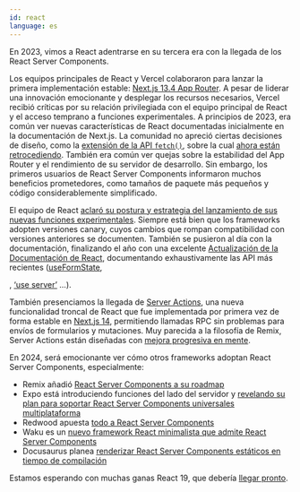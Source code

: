 ```yaml
---
id: react
language: es
---
```


En 2023, vimos a React adentrarse en su tercera era con la llegada de los React Server Components.

Los equipos principales de React y Vercel colaboraron para lanzar la primera implementación estable: [Next.js 13.4 App Router](https://nextjs.org/blog/next-13-4). A pesar de liderar una innovación emocionante y desplegar los recursos necesarios, Vercel recibió críticas por su relación privilegiada con el equipo principal de React y el acceso temprano a funciones experimentales. A principios de 2023, era común ver nuevas características de React documentadas inicialmente en la documentación de Next.js. La comunidad no apreció ciertas decisiones de diseño, como la [extensión de la API `fetch()`](https://nextjs.org/docs/app/api-reference/functions/fetch), sobre la cual [ahora están retrocediendo](https://twitter.com/leeerob/status/1733154383410684148). También era común ver quejas sobre la estabilidad del App Router y el rendimiento de su servidor de desarrollo. Sin embargo, los primeros usuarios de React Server Components informaron muchos beneficios prometedores, como tamaños de paquete más pequeños y código considerablemente simplificado.

El equipo de React [aclaró su postura y estrategia del lanzamiento de sus nuevas funciones experimentales](https://react.dev/blog/2023/05/03/react-canaries). Siempre está bien que los frameworks adopten versiones canary, cuyos cambios que rompan compatibilidad con versiones anteriores se documenten. También se pusieron al día con la documentación, finalizando el año con una excelente [Actualización de la Documentación de React](https://github.com/reactwg/server-components/discussions/7), documentando exhaustivamente las API más recientes ([useFormState](https://react.dev/reference/react-dom/hooks/useFormState), [<form>](https://react.dev/reference/react-dom/components/form), [‘use server’](https://react.dev/reference/react/use-server) ...).

También presenciamos la llegada de [Server Actions](https://react.dev/reference/react-dom/components/form#handle-form-submission-with-a-server-action), una nueva funcionalidad troncal de React que fue implementada por primera vez de forma estable en [Next.js 14](https://nextjs.org/blog/next-14), permitiendo llamadas RPC sin problemas para envíos de formularios y mutaciones. Muy parecida a la filosofía de Remix, Server Actions están diseñadas con [mejora progresiva en mente](https://react.dev/reference/react-dom/components/form#display-a-form-submission-error-without-javascript).

En 2024, será emocionante ver cómo otros frameworks adoptan React Server Components, especialmente:

- Remix añadió [React Server Components a su roadmap](https://twitter.com/ryanflorence/status/1729274387671760936)
- Expo está introduciendo funciones del lado del servidor y [revelando su plan para soportar React Server Components universales multiplataforma](https://blog.expo.dev/expo-router-v3-beta-is-now-available-eab52baf1e3e)
- Redwood apuesta [todo a React Server Components](https://tom.preston-werner.com/2023/05/30/redwoods-next-epoch-all-in-on-rsc)
- Waku es un [nuevo framework React minimalista que admite React Server Components](https://waku.gg/blog/introducing-waku)
- Docusaurus planea [renderizar React Server Components estáticos en tiempo de compilación](https://github.com/facebook/docusaurus/issues/9089)

Estamos esperando con muchas ganas React 19, que debería [llegar pronto](https://twitter.com/acdlite/status/1719474730363662473).
